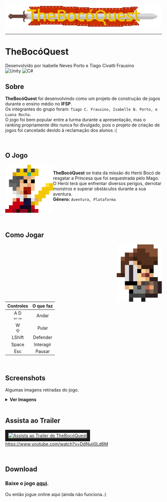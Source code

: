 <center>
	<img src="images/Logo.png" width=1058 alt="TheBocoQuest Logo"/>
</center>

---

# TheBocóQuest
Desenvolvido por Isabelle Neves Porto e Tiago Civatti Frausino  
![Unity](https://img.shields.io/badge/Unity-ffffff?logo=Unity&logoColor=black&style=for-the-badge)
![C#](https://img.shields.io/badge/C%20Sharp-239120?logo=csharp&style=for-the-badge)


 ## Sobre
 **TheBocóQuest** foi desenvolvindo como um projeto de construção de jogos durante o ensino médio no **IFSP**.  
 Os integrantes do grupo foram: `Tiago C. Frausino, Isabelle N. Porto, e Luana Rocha`.  
 O jogo foi bem popular entre a turma durante a apresentação, mas o ranking propriamente dito nunca foi divulgado, pois o projeto de criação de jogos foi cancelado devido à reclamação dos alunos :(

<br>

 ## O Jogo
 <img align="left" src="images/king.png" width=154 alt="The High King"><br>
 **TheBocóQuest** se trata da missão do Herói Bocó de resgatar a Princesa que foi sequestrada pelo Mago. O Herói terá que enfrentar diversos perigos, derrotar monstros e superar obstáculos durante a sua aventura.  
 **Gênero:** `Aventura, Plataforma`

<br><br><br>

 ## Como Jogar
<img align="right" src="images/player.png" width=145 alt="Hero">  

| Controles | O que faz |
| :-------: | :-------: |
|A D <br> ⇦ ⇨ | Andar |
|W <br> ⇧ |Pular|
|LShift|Defender|
|Space|Interagir|
|Esc|Pausar|

<br>

## Screenshots
Algumas imagens retiradas do jogo.
<details>
	<summary><b>Ver Imagens</b></font></summary>
	<br><br>
	<div align="center">
		<img src="images/screenshot1.PNG" alt="Imagem da Tela de Inicio"><br><br><br>
		<img src="images/screenshot2.PNG" alt="O Heroi e o Rei"><br><br><br>
		<img src="images/screenshot3.PNG" alt="Obstaculos"><br><br><br>
		<img src="images/screenshot4.PNG" alt="Inimigos"><br><br><br>
		<img src="images/screenshot5.PNG" alt="Cavalinho!"><br><br><br>
		<img src="images/screenshot6.PNG" alt="Fase da Floresta"><br><br><br>
	</div>
</details>

<br>

## Assista ao Trailer
	
<a href="http://www.youtube.com/watch?feature=player_embedded&v=DdNuji0Ld6M" target="_blank"><img src="http://img.youtube.com/vi/DdNuji0Ld6M/3.jpg" alt="Assista ao Trailer de TheBocóQuest" width=240 height=180 border=10 /></a>
<br>
https://www.youtube.com/watch?v=DdNuji0Ld6M


<br>

## Download
### Baixe o jogo [aqui](https://raw.github.com/IsabelleNP/TheBocoQuest/main/TheBocoQuest.exe).  
Ou então jogue online aqui (ainda não funciona..)

